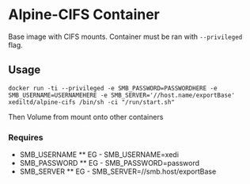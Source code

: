# Alpine-CIFS Container

Base image with CIFS mounts. Container must be ran with ```--privileged``` flag.

## Usage

```docker run -ti --privileged -e SMB_PASSWORD=PASSWORDHERE -e SMB_USERNAME=USERNAMEHERE -e SMB_SERVER='//host.name/exportBase' xediltd/alpine-cifs /bin/sh -ci "/run/start.sh"```

Then Volume from mount onto other containers

### Requires

* SMB_USERNAME
** EG - SMB_USERNAME=xedi
* SMB_PASSWORD
** EG - SMB_PASSWORD=password
* SMB_SERVER
** EG - SMB_SERVER=//smb.host/exportBase



